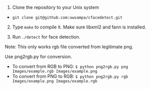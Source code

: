
1. Clone the repository to your Unix system
 * `git clone git@github.com:uwsampa/cfacedetect.git`
 
2. Type `make` to compile it. Make sure libxml2 and fann is installed.

3. Run `./detect` for face detection. 

Note: This only works rgb file converted from legitimate png.

Use png2rgb.py for conversion.
 * To convert from RGB to PNG: `$ python png2rgb.py png Images/example.rgb Images/example.png`
 * To convert from PNG to RGB: `$ python png2rgb.py rgb Images/example.png Images/example.rgb`
